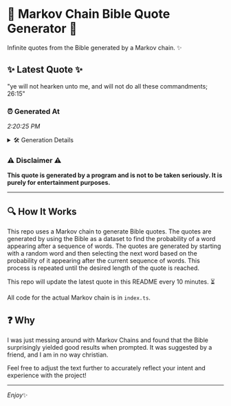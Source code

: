# 📖 Markov Chain Bible Quote Generator 📖

Infinite quotes from the Bible generated by a Markov chain. ✨

## ✨ Latest Quote ✨
"ye will not hearken unto me, and will not do all these commandments; 26:15"

### ⏰ Generated At
*2:20:25 PM*

<details>
    <summary>🛠️ Generation Details</summary>
    <p>
        <strong>🌱 Seed:</strong> ye<br>
        <strong>🔄 Iterations:</strong> 13<br>
        <strong>📜 Context History:</strong><br>[ ye ]: will<br>[ ye, will ]: not<br>[ ye, will, not ]: hearken<br>[ ye, will, not, hearken ]: unto<br>[ ye, will, not, hearken, unto ]: me,<br>[ ye, will, not, hearken, unto, me, ]: and<br>[ will, not, hearken, unto, me,, and ]: will<br>[ not, hearken, unto, me,, and, will ]: not<br>[ hearken, unto, me,, and, will, not ]: do<br>[ unto, me,, and, will, not, do ]: all<br>[ me,, and, will, not, do, all ]: these<br>[ and, will, not, do, all, these ]: commandments;<br>[ will, not, do, all, these, commandments; ]: 26:15<br>
    </p>
</details>

### ⚠️ Disclaimer ⚠️
**This quote is generated by a program and is not to be taken seriously. It is purely for entertainment purposes.**

---

## 🔍 How It Works

This repo uses a Markov chain to generate Bible quotes. The quotes are generated by using the Bible as a dataset to find the probability of a word appearing after a sequence of words. The quotes are generated by starting with a random word and then selecting the next word based on the probability of it appearing after the current sequence of words. This process is repeated until the desired length of the quote is reached.

This repo will update the latest quote in this README every 10 minutes. ⏳

All code for the actual Markov chain is in `index.ts`.

## ❓ Why

I was just messing around with Markov Chains and found that the Bible surprisingly yielded good results when prompted. 
It was suggested by a friend, and I am in no way christian.

Feel free to adjust the text further to accurately reflect your intent and experience with the project!

---

*Enjoy*✨
